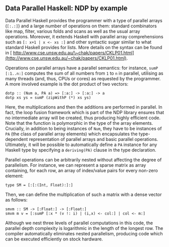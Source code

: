 ## Data Parallel Haskell: NDP by example


Data Parallel Haskell provides the programmer with a type of parallel arrays (`[:.:]`) and a large number of operations on them: standard combinators like map, filter, various folds and scans as well as the usual array operations. Moreover, it extends Haskell with parallel array comprehensions such as `[: x+1 | x <- xs :]` and other syntactic sugar similar to what standard Haskell provides for lists. More details on the syntax can be found in [ http://www.cse.unsw.edu.au/\~chak/papers/CKLP01.html](http://www.cse.unsw.edu.au/~chak/papers/CKLP01.html).


Operations on parallel arrays have a parallel semantics: for instance, `sumP [:1..n:]` computes the sum of all numbers from `1` to `n` in parallel, utilising as many threads (and, thus, CPUs or cores) as requested by the programmer. A more involved example is the dot product of two vectors:

```wiki
dotp :: (Num a, PA a) => [:a:] -> [:a:] -> a
dotp xs ys = sumP (zipWithP (*) xs ys)
```


Here, the multiplications and then the additions are performed in parallel. In fact, the loop fusion framework which is part of the NDP library ensures that no intermediate array will be created, thus producing highly efficient code. Note that the function is polymorphic in the type of the array elements. Crucially, in addition to being instances of `Num`, they have to be instances of `PA` (the class of parallel array elements) which encapsulates the type-dependent representation of parallel arrays and basic parallel operations. Ultimately, it will be possible to automatically define a `PA` instance for any Haskell type by specifying a `deriving(PA)` clause in the type declaration.


Parallel operations can be arbitrarily nested without affecting the degree of parallelism. For instance, we can represent a sparse matrix as array containing, for each row, an array of index/value pairs for every non-zero element:

```wiki
type SM = [:[:(Int, Float):]:]
```


Then, we can define the multiplication of such a matrix with a dense vector as follows:

```wiki
smvm :: SM -> [:Float:] -> [:Float:]
smvm m v = [:sumP [:x * (v !: i) | (i,x) <- col:] | col <- m:]
```


Although we nest three levels of parallel computations in this code, the parallel depth complexity is logarithmic in the length of the longest row. The compiler automatically eliminates nested parallelism, producing code which can be executed efficiently on stock hardware.
